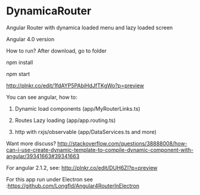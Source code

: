 # DynamicaRouter
Angular Router with dynamica loaded menu and lazy loaded screen

Angular 4.0 version

How to run?
After download, go to folder

npm install

npm start

http://plnkr.co/edit/1fdAYP5PAbiHdJfTKgWo?p=preview
 
You can see  angular, how to:

1. Dynamic load components (app/MyRouterLinks.ts)

2. Routes Lazy loading (app/app.routing.ts)

3. http with rxjs/observable (app/DataServices.ts and more)

Want more discuss? http://stackoverflow.com/questions/38888008/how-can-i-use-create-dynamic-template-to-compile-dynamic-component-with-angular/39341663#39341663

For angular 2.1.2, see:  http://plnkr.co/edit/DUH6ZI?p=preview

For this app run under Electron see :https://github.com/Longfld/Angular4RouterInElectron



